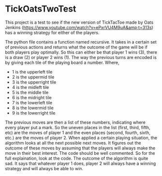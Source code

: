# TickOatsTwoTest
This project is a test to see if the new version of TickTacToe made by Oats Jenkins (https://www.youtube.com/watch?v=ePxrVU4M9uA&amp;t=313s) has a winning strategy for either of the players.

The python file contains a function named recursive. It takes in a certain set of previous actions and returns what the outcome of the game will be if both players play optimally. So this can either be that player 1 wins (3), there is a draw (2) or player 2 wins (1).
The way the previous turns are encoded is by giving each tile of the playing board a number. Where,
- 1 is the upperleft tile
- 2 is the uppermid tile
- 3 is the upperright tile
- 4 is the midleft tile
- 5 is the middle tile
- 6 is the midright tile
- 7 is the lowerleft tile
- 8 is the lowermid tile
- 9 is the lowerright tile

The previous moves are then a list of these numbers, indicating where every player put a mark. So the uneven places in the list (first, third, fifth, etc) are the moves of player 1 and the even places (second, fourth, sixth, etc.) are the moves of player 2.
When applied a certain playing situation, the algorithm looks at all the next possible next moves. It figures out the outcome of these moves by assuming that the players will always make the move in their best interest. The code should be well commented. So for the full explaination, look at the code.
The outcome of the algorithm is quite sad. It says that whatever player 1 does, player 2 will always have a winning strategy and will always be able to win.
